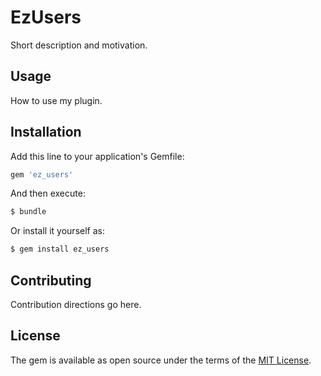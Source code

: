 # EzUsers
Short description and motivation.

## Usage
How to use my plugin.

## Installation
Add this line to your application's Gemfile:

```ruby
gem 'ez_users'
```

And then execute:
```bash
$ bundle
```

Or install it yourself as:
```bash
$ gem install ez_users
```

## Contributing
Contribution directions go here.

## License
The gem is available as open source under the terms of the [MIT License](https://opensource.org/licenses/MIT).
